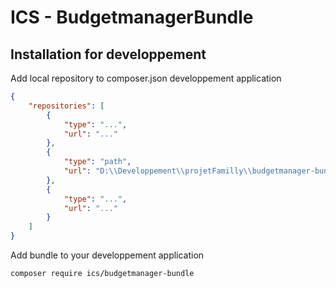 # ICS - BudgetmanagerBundle
## Installation for developpement
Add local repository to composer.json developpement application
```json
{
    "repositories": [
        {
            "type": "...",
            "url": "..."
        },
        {
            "type": "path",
            "url": "D:\\Developpement\\projetFamilly\\budgetmanager-bundle"
        },
        {
            "type": "...",
            "url": "..."
        }
    ]
}
```

Add bundle to your developpement application
```console
composer require ics/budgetmanager-bundle
```

